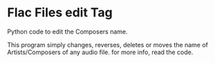 # Flac Files edit Tag
Python code to edit the Composers name.

This program simply changes, reverses, deletes or moves the name of Artists/Composers of any audio file.
for more info, read the code.
